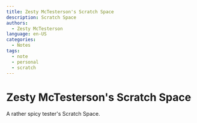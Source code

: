 ```yaml
---
title: Zesty McTesterson's Scratch Space
description: Scratch Space
authors:
  - Zesty McTesterson
language: en-US
categories:
  - Notes
tags:
  - note
  - personal
  - scratch
---
```

# Zesty McTesterson's Scratch Space

A rather spicy tester's Scratch Space.